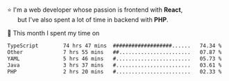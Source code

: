⭐ I'm a web developer whose passion is frontend with <b>React</b>,<br/>
&nbsp; &nbsp; &nbsp; but I've also spent a lot of time in backend with <b>PHP</b>.

📅 This month I spent my time on

<!--START_SECTION:waka-->

```txt
TypeScript        74 hrs 47 mins  ###################......   74.34 %
Other             7 hrs 55 mins   ##.......................   07.87 %
YAML              5 hrs 46 mins   #........................   05.73 %
Java              3 hrs 37 mins   #........................   03.61 %
PHP               2 hrs 20 mins   #........................   02.33 %
```

<!--END_SECTION:waka-->

